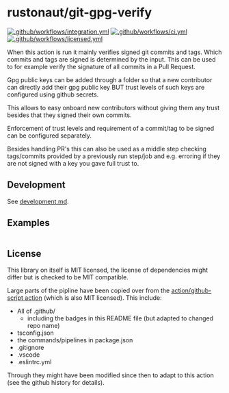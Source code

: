 # rustonaut/git-gpg-verify

[![.github/workflows/integration.yml](https://github.com/actions/github-script/workflows/Integration/badge.svg?event=push&branch=main)](https://github.com/actions/github-script/actions?query=workflow%3AIntegration+branch%3Amain+event%3Apush)
[![.github/workflows/ci.yml](https://github.com/actions/github-script/workflows/CI/badge.svg?event=push&branch=main)](https://github.com/actions/github-script/actions?query=workflow%3ACI+branch%3Amain+event%3Apush)
[![.github/workflows/licensed.yml](https://github.com/actions/github-script/workflows/Licensed/badge.svg?event=push&branch=main)](https://github.com/actions/github-script/actions?query=workflow%3ALicensed+branch%3Amain+event%3Apush)

When this action is run it mainly verifies signed git commits and tags.
Which commits and tags are signed is determined by the input. This can
be used to for example verify the signature of all commits in a Pull Request.

Gpg public keys can be added through a folder so that a new contributor can
directly add their gpg public key BUT trust levels of such keys are configured
using github secrets.

This allows to easy onboard new contributors without giving them any trust
besides that they signed their own commits.

Enforcement of trust levels and requirement of a commit/tag to be signed can
be configured separately.

Besides handling PR's this can also be used as a middle step checking tags/commits
provided by a previously run step/job and e.g. erroring if they are not signed
with a key you gave full trust to.


## Development

See [development.md](/docs/development.md).

## Examples

```yaml

```

## License

This library on itself is MIT licensed, the license of dependencies might
differ but is checked to be MIT compatible.

Large parts of the pipline have been copied over from the
[action/github-script action](https://github.com/actions/github-script) (which
is also MIT licensed). This include:

- All of .github/
    - including the badges in this README file (but adapted to changed repo name)
- tsconfig.json
- the commands/pipelines in package.json
- .gitignore
- .vscode
- .eslintrc.yml

Through they might have been modified since then to adapt
to this action (see the github history for details).
